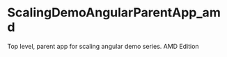 ScalingDemoAngularParentApp_amd
===============================

Top level, parent app for scaling angular demo series. AMD Edition
